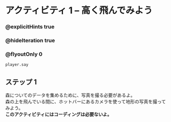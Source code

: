 # アクティビティ 1 – 高く飛んでみよう

### @explicitHints true
### @hideIteration true 
### @flyoutOnly 0

```python
player.say
```
## ステップ 1
森についてのデータを集めるために、写真を撮る必要があるよ。<br>
森の上を飛んでいる間に、ホットバーにあるカメラを使って地形の写真を撮ってみよう。<br>
**このアクティビティにはコーディングは必要ないよ。**

